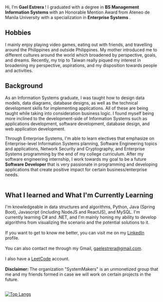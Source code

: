 Hi, I’m <b> Gael Estrera </b>! I graduated with a degree in <b> BS Management Information Systems </b> with an Honorable Mention Award from Ateneo de Manila University with a specialization in <b> Enterprise Systems </b>. <br>

## Hobbies
I mainly enjoy playing video games, eating out with friends, and travelling around the Philippines and outside Philippines. My mother introduced me to different cultures around the world which broadened by perspective, goals, and dreams. Recently, my trip to Taiwan really piqued my interest in broadening my perspective, aspirations, and my disposition towards people and activities.

## Background
As an Information Systems graduate, I was taught how to design data models, data diagrams, database designs, as well as the technical development skills for implementing applications. All of these are being taught while taking into consideration business logic. I found myself being more inclined to the development-side of Information Systems such as applications development, software development, database design, and web application development. <Br>

Through Enterprise Systems, I'm able to learn electives that emphasize on Enterprise-level Information Systems planning, Software Engineering topics and applications, Network Security and Cryptography, and Enterprise Systems programming by the end of my college curriculum. After my software engineering internship, I work towards my goal to be a future <b> Software Developer </b> that is very passionate in programming and developing applications that create positive impact for certain business/enterprise needs. <br><br>

## What I learned and What I'm Currently Learning  
I'm knowledgeable in data structures and algorithms, Python, Java (Spring Boot), Javascript (including NodeJS and ReactJS), and MySQL. I'm currently learning C# and .NET, and I'm mainly honing my ability to develop algorithms from visualizing the scenario and the potential solutions to it.  <br><br>
If you want to get to know me better, you can visit me on my [LinkedIn](https://www.linkedin.com/in/tomas-gael-p-estrera-iv-9a5721254/) profile. <br><br>
You can also contact me through my Gmail, gaelestrera@gmail.com. <br><br>
I also have a [LeetCode](https://leetcode.com/Decoretum/) account. <br><br>
<b> Disclaimer: </b> The organization "SystemMakers" is an unmonetized group that me and my friends formed in case we will work on certain projects in the future. <br><br>

  
[![Top Langs](https://github-readme-stats.vercel.app/api/top-langs/?username=Decoretum&hide=html&exclude_repo=CSCI-114-Pattern-Recognition,Decoretum.github.io&count_private)](https://github.com/anuraghazra/github-readme-stats)

  
  

<!---
Decoretum/Decoretum is a ✨ special ✨ repository because its `README.md` (this file) appears on your GitHub profile.
You can click the Preview link to take a look at your changes.
--->
